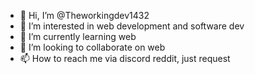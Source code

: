 - 👋 Hi, I’m @Theworkingdev1432
- 👀 I’m interested in web development and software dev
- 🌱 I’m currently learning web
- 💞️ I’m looking to collaborate on web
- 📫 How to reach me via discord reddit, just request


